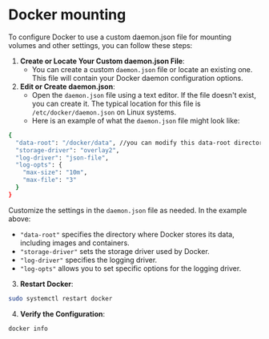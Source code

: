 # Docker mounting

To configure Docker to use a custom daemon.json file for mounting volumes and other settings, you can follow these steps:

1. **Create or Locate Your Custom daemon.json File**:
   * You can create a custom `daemon.json` file or locate an existing one. This file will contain your Docker daemon configuration options.
2. **Edit or Create daemon.json**:
   * Open the `daemon.json` file using a text editor. If the file doesn't exist, you can create it. The typical location for this file is `/etc/docker/daemon.json` on Linux systems.
   * Here is an example of what the `daemon.json` file might look like:

```bash
{
  "data-root": "/docker/data", //you can modify this data-root directory
  "storage-driver": "overlay2",
  "log-driver": "json-file",
  "log-opts": {
    "max-size": "10m",
    "max-file": "3"
  }
}

```

Customize the settings in the `daemon.json` file as needed. In the example above:

* `"data-root"` specifies the directory where Docker stores its data, including images and containers.
* `"storage-driver"` sets the storage driver used by Docker.
* `"log-driver"` specifies the logging driver.
* `"log-opts"` allows you to set specific options for the logging driver.

3. **Restart Docker**:

```bash
sudo systemctl restart docker
```

4. **Verify the Configuration**:

```bash
docker info
```
